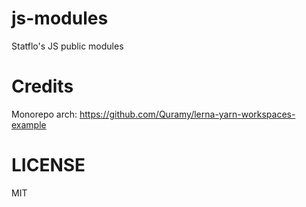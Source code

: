 # js-modules
Statflo's JS public modules

# Credits
Monorepo arch:
https://github.com/Quramy/lerna-yarn-workspaces-example

# LICENSE
MIT
